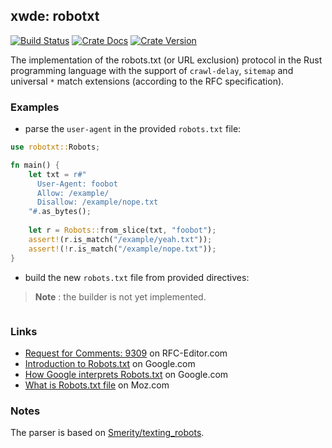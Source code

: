## xwde: robotxt

[![Build Status][action-badge]][action-url]
[![Crate Docs][docs-badge]][docs-url]
[![Crate Version][crates-badge]][crates-url]

[action-badge]: https://img.shields.io/github/actions/workflow/status/xwde/robotxt/build.yaml?branch=main&label=build&logo=github&style=for-the-badge
[action-url]: https://github.com/xwde/robotxt/actions/workflows/build.yaml
[crates-badge]: https://img.shields.io/crates/v/robotxt.svg?logo=rust&style=for-the-badge
[crates-url]: https://crates.io/crates/robotxt
[docs-badge]: https://img.shields.io/docsrs/robotxt?logo=Docs.rs&style=for-the-badge
[docs-url]: http://docs.rs/robotxt

The implementation of the robots.txt (or URL exclusion) protocol in the Rust
programming language with the support of `crawl-delay`, `sitemap` and universal
`*` match extensions (according to the RFC specification).

### Examples

- parse the `user-agent` in the provided `robots.txt` file:

```rust
use robotxt::Robots;

fn main() {
    let txt = r#"
      User-Agent: foobot
      Allow: /example/
      Disallow: /example/nope.txt
    "#.as_bytes();
    
    let r = Robots::from_slice(txt, "foobot");
    assert!(r.is_match("/example/yeah.txt"));
    assert!(!r.is_match("/example/nope.txt"));
}
```

- build the new `robots.txt` file from provided directives:

> **Note** : the builder is not yet implemented.

```rust
```

### Links

- [Request for Comments: 9309](https://www.rfc-editor.org/rfc/rfc9309.txt) on
  RFC-Editor.com
- [Introduction to Robots.txt](https://developers.google.com/search/docs/crawling-indexing/robots/intro)
  on Google.com
- [How Google interprets Robots.txt](https://developers.google.com/search/docs/crawling-indexing/robots/robots_txt)
  on Google.com
- [What is Robots.txt file](https://moz.com/learn/seo/robotstxt) on Moz.com

### Notes

The parser is based on
[Smerity/texting_robots](https://github.com/Smerity/texting_robots).
